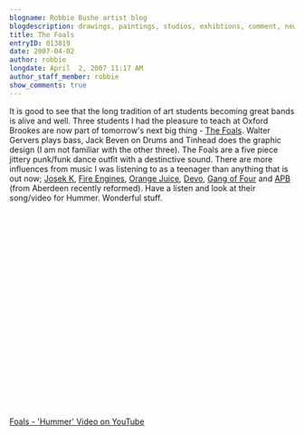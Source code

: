 ```yaml
---
blogname: Robbie Bushe artist blog
blogdescription: drawings, paintings, studios, exhibtions, comment, news as they happen to Robbie Bushe
title: The Foals
entryID: 013819
date: 2007-04-02
author: robbie
longdate: April  2, 2007 11:17 AM
author_staff_member: robbie
show_comments: true
---
```


<p>It is good to see that the long tradition of art students becoming great bands is alive and well. Three students I had the pleasure to teach at Oxford Brookes are now part of tomorrow's next big thing - <a href="http://www.myspace.com/foals">The Foals</a>. Walter Gervers plays bass, Jack Beven on Drums and Tinhead does the graphic design (I am not familiar with the other three). The Foals are a five piece jittery punk/funk dance outfit with a destinctive sound. There are more influences from music I was listening to as a teenager than anything that is out now; <a href="http://www.leonardslair.co.uk/josefk.htm">Josek K</a>, <a href="http://www.dominorecordco.com/site/index.php?page=artists&amp;artistID=211">Fire Engines</a>, <a href="http://listen.to/orangejuice">Orange Juice</a>, <a href="http://www.clubdevo.com/">Devo</a>, <a href="http://www.gangoffour.co.uk/">Gang of Four</a> and <a href="http://www.apbtheband.com"><span class="caps">APB</span></a> (from Aberdeen recently reformed). Have a listen and look at their song/video for Hummer. Wonderful stuff.</p>

<p><object width="425" height="350"><param name="movie" value="http://www.youtube.com/v/SGf7T5L4_HI"></param><param name="wmode" value="transparent"></param><embed src="http://www.youtube.com/v/SGf7T5L4_HI" type="application/x-shockwave-flash" wmode="transparent" width="425" height="350"></embed></object></p>

<p><a href="http://www.youtube.com/watch?v=SGf7T5L4_HI&amp;mode=related&amp;search=">Foals - 'Hummer' Video on YouTube</a></p>

